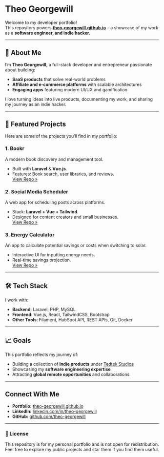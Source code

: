 # Theo Georgewill

Welcome to my developer portfolio!  
This repository powers **[theo-georgewill.github.io](https://theo-georgewill.github.io)** – a showcase of my work as a **software engineer, and indie hacker.**

---

## 👋 About Me
I’m **Theo Georgewill**, a full-stack developer and entrepreneur passionate about building:
- **SaaS products** that solve real-world problems
- **Affiliate and e-commerce platforms** with scalable architectures
- **Engaging apps** featuring modern UI/UX and gamification

I love turning ideas into live products, documenting my work, and sharing my journey as an indie hacker.

---

## 🚀 Featured Projects
Here are some of the projects you’ll find in my portfolio:

### **1. Bookr**
A modern book discovery and management tool.  
- Built with **Laravel** & **Vue.js**.
- Features: Book search, user libraries, and reviews.  
[View Repo »](#)

### **2. Social Media Scheduler**
A web app for scheduling posts across platforms.  
- Stack: **Laravel + Vue + Tailwind**.
- Designed for content creators and small businesses.  
[View Repo »](#)

### **3. Energy Calculator**
An app to calculate potential savings or costs when switching to solar.  
- Interactive UI for inputting energy needs.
- Real-time savings projection.  
[View Repo »](#)

---

## 🛠 Tech Stack
I work with:
- **Backend**: Laravel, PHP, MySQL
- **Frontend**: Vue.js, React, TailwindCSS, Bootstrap
- **Other Tools**: Filament, HubSpot API, REST APIs, Git, Docker

---

## 📈 Goals
This portfolio reflects my journey of:
- Building a collection of **indie products** under [Tedtek Studios](#)
- Showcasing my **software engineering expertise**
- Attracting **global remote opportunities** and collaborations

---

## Connect With Me
- **Portfolio:** [theo-georgewill.github.io](https://theo-georgewill.github.io)
- **LinkedIn:** [linkedin.com/in/theo-georgewill](#)
- **GitHub:** [github.com/theo-georgewill](https://github.com/theo-georgewill)

---

### 📝 License
This repository is for my personal portfolio and is not open for redistribution.  
Feel free to explore my public projects and star them if you find them useful.
